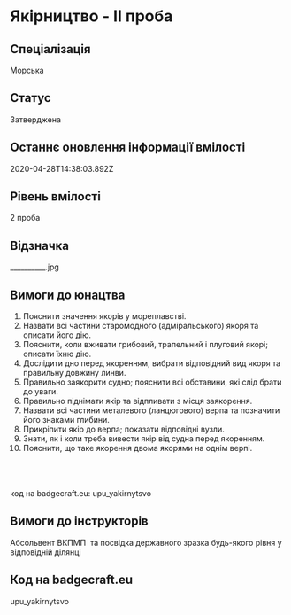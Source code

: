 # Якірництво - ІІ проба

## Спеціалізація

Морська

## Статус

Затверджена

## Останнє оновлення інформації вмілості

2020-04-28T14:38:03.892Z

## Рівень вмілості

2 проба

## Відзначка

__________.jpg

## Вимоги до юнацтва

<ol><li>Пояснити значення якорів у мореплавстві.</li><li>Назвати всі частини старомодного (адміральського) якоря та описати його дію.</li><li>Пояснити, коли вживати грибовий, трапельний і плуговий якорі; описати їхню дію.</li><li>Дослідити дно перед якоренням, вибрати відповідний вид якоря та правильну довжину линви.</li><li>Правильно заякорити судно; пояснити всі обставини, які слід брати до уваги.</li><li>Правильно піднімати якір та відпливати з місця заякорення.</li><li>Назвати всі частини металевого (ланцюгового) верпа та позначити його знаками глибини.</li><li>Прикріпити якір до верпа; показати відповідні вузли.</li><li>Знати, як і коли треба вивести якір від судна перед якоренням.</li><li>Пояснити, що таке якорення двома якорями на однім верпі.</li></ol><br><span><br><br></span>код на badgecraft.eu: upu_yakirnytsvo<br>

## Вимоги до інструкторів

Абсольвент ВКПМП &nbsp;та посвідка державного зразка будь-якого рівня у відповідній ділянці

## Код на badgecraft.eu

upu_yakirnytsvo